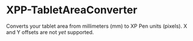 # XPP-TabletAreaConverter
Converts your tablet area from millimeters (mm) to XP Pen units (pixels). X and Y offsets are not *yet* supported.
